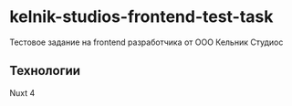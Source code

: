 # kelnik-studios-frontend-test-task

Тестовое задание на frontend разработчика от ООО Кельник Студиос

## Технологии

Nuxt 4
